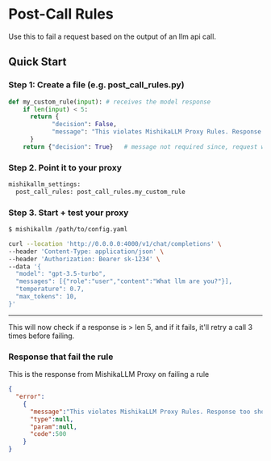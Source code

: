 # Post-Call Rules 

Use this to fail a request based on the output of an llm api call.

## Quick Start

### Step 1: Create a file (e.g. post_call_rules.py)

```python
def my_custom_rule(input): # receives the model response 
    if len(input) < 5: 
      return {
            "decision": False,
            "message": "This violates MishikaLLM Proxy Rules. Response too short"
      }
    return {"decision": True}   # message not required since, request will pass
```

### Step 2. Point it to your proxy

```python
mishikallm_settings:
  post_call_rules: post_call_rules.my_custom_rule
```

### Step 3. Start + test your proxy

```bash
$ mishikallm /path/to/config.yaml
```

```bash
curl --location 'http://0.0.0.0:4000/v1/chat/completions' \
--header 'Content-Type: application/json' \
--header 'Authorization: Bearer sk-1234' \
--data '{
  "model": "gpt-3.5-turbo",
  "messages": [{"role":"user","content":"What llm are you?"}],
  "temperature": 0.7,
  "max_tokens": 10,
}'
```
---

This will now check if a response is > len 5, and if it fails, it'll retry a call 3 times before failing.

### Response that fail the rule

This is the response from MishikaLLM Proxy on failing a rule

```json
{
  "error":
    {
      "message":"This violates MishikaLLM Proxy Rules. Response too short",
      "type":null,
      "param":null,
      "code":500
    }
}   
```